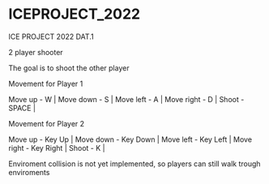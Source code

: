 # ICEPROJECT_2022
ICE PROJECT 2022 DAT.1


2 player shooter

The goal is to shoot the other player


Movement for Player 1

Move up - W |
Move down - S |
Move left - A |
Move right - D |
Shoot - SPACE |

Movement for Player 2

Move up - Key Up |
Move down - Key Down |
Move left - Key Left |
Move right - Key Right |
Shoot - K |

Enviroment collision is not yet implemented, so players can still walk trough enviroments

